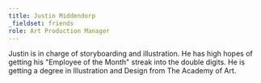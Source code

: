```yaml
---
title: Justin Middendorp
_fieldset: friends
role: Art Production Manager
---
```

Justin is in charge of storyboarding and illustration. He has high hopes of getting his "Employee of the Month" streak into the double digits. He is getting a degree in Illustration and Design from The Academy of Art.